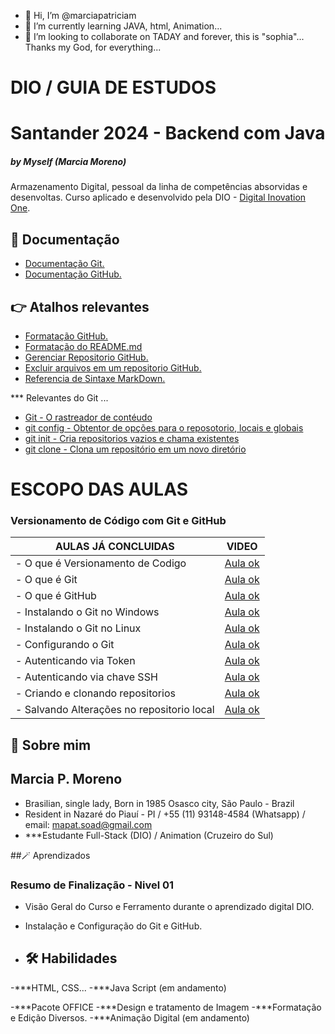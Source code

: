 
- 👋 Hi, I’m @marciapatriciam
- 🌱 I’m currently learning JAVA, html, Animation...
- 💞️ I’m looking to collaborate on TADAY and forever, this is "sophia"... Thanks my God, for everything... 

# DIO / GUIA DE ESTUDOS 
# Santander 2024 - Backend com Java
##### by Myself (Marcia Moreno)

Armazenamento Digital, pessoal da linha de competências absorvidas e desenvoltas. Curso aplicado e desenvolvido pela DIO - [Digital Inovation One](https://www.dio.me/en).

## 📖 Documentação

- [Documentação Git.](https://git-scm.com/docs)
- [Documentação GitHub.](https://docs.github.com/pt)

## 👉 Atalhos relevantes

- [Formatação GitHub.](https://docs.github.com/pt/search?query=formata%C3%A7%C3%A3o+Avan%C3%A7ada)
- [Formatação do README.md](https://docs.github.com/pt/get-started/writing-on-github/getting-started-with-writing-and-formatting-on-github/quickstart-for-writing-on-github)
- [Gerenciar Repositorio GitHub.](https://docs.github.com/pt/search?query=repositorio)
- [Excluir arquivos em um repositorio GitHub.](https://docs.github.com/pt/repositories/working-with-files/managing-files/deleting-files-in-a-repository)
- [Referencia de Sintaxe MarkDown.](https://docs.github.com/pt/get-started/writing-on-github/getting-started-with-writing-and-formatting-on-github/basic-writing-and-formatting-syntax)


*** Relevantes do Git
...
- [Git - O rastreador de contéudo](https://git-scm.com/docs/git/pt_BR)
- [ git config - Obtentor de opções para o reposotorio, locais e globais](https://git-scm.com/docs/git-config/pt_BR)
- [git init - Cria repositorios vazios e chama existentes](https://git-scm.com/docs/git-init/pt_BR)
- [git clone - Clona um repositório em um novo diretório](https://git-scm.com/docs/git-clone/pt_BR)


# ESCOPO DAS AULAS
### Versionamento de Código com Git e GitHub

| AULAS JÁ CONCLUIDAS | VIDEO  |
| ------------- | ------------- |
|- O que é Versionamento de Codigo | [Aula ok](https://web.dio.me/course/versionamento-de-codigo-com-git-e-github/learning/68183181-bc0a-4b66-a877-42dd42b5bc9c?back=/track/santander-2024-backend-com-java&tab=undefined&moduleId=undefined) |
| - O que é Git  | [Aula ok](https://web.dio.me/course/versionamento-de-codigo-com-git-e-github/learning/a7e0b074-3907-4ca8-a74f-8378ffb8f458?back=/track/santander-2024-backend-com-java&tab=undefined&moduleId=undefined) |
|  - O que é GitHub   | [Aula ok](https://web.dio.me/course/versionamento-de-codigo-com-git-e-github/learning/b86569c8-84af-438d-83ae-eb2a728bb291?back=/track/santander-2024-backend-com-java&tab=undefined&moduleId=undefined)         |
|  - Instalando o Git no Windows  | [Aula ok](https://web.dio.me/course/versionamento-de-codigo-com-git-e-github/learning/c8d73362-9038-4259-af4c-30dcc5551afe?back=/track/santander-2024-backend-com-java&tab=undefined&moduleId=undefined)        |
|  - Instalando o Git no Linux  | [Aula ok](https://web.dio.me/course/versionamento-de-codigo-com-git-e-github/learning/5e5fe1c6-59d6-4003-b4a1-e9799c7755ec?back=/track/santander-2024-backend-com-java&tab=undefined&moduleId=undefined)         |
|  - Configurando o Git | [Aula ok](https://web.dio.me/course/versionamento-de-codigo-com-git-e-github/learning/f9b294d2-f8ca-4364-9031-1e897721b3e2?back=/track/santander-2024-backend-com-java&tab=undefined&moduleId=undefined)         |
|  - Autenticando via Token | [Aula ok](https://web.dio.me/course/versionamento-de-codigo-com-git-e-github/learning/3d13d85f-2508-4396-9657-4643d3302c79?back=/track/santander-2024-backend-com-java&tab=undefined&moduleId=undefined)         |
| - Autenticando via chave SSH | [Aula ok](https://web.dio.me/course/versionamento-de-codigo-com-git-e-github/learning/a53b7d6e-d7a2-40de-a8f9-cc30b42fc93d?back=/track/santander-2024-backend-com-java&tab=undefined&moduleId=undefined)  |
| - Criando e clonando repositorios | [Aula ok](https://web.dio.me/course/versionamento-de-codigo-com-git-e-github/learning/a377a00b-461c-4ab0-8258-3addd2fef14c?back=/track/santander-2024-backend-com-java&tab=undefined&moduleId=undefined)
| - Salvando Alterações no repositorio local | [Aula ok](https://web.dio.me/course/versionamento-de-codigo-com-git-e-github/learning/599dd3dd-d189-474f-a55c-22f37b4472da?back=/track/santander-2024-backend-com-java&tab=undefined&moduleId=undefined)

## 🚀 Sobre mim
## Marcia P. Moreno 
- Brasilian, single lady, Born in 1985 Osasco city, São Paulo - Brazil
- Resident in Nazaré do Piauí - PI / +55 (11) 93148-4584 (Whatsapp) / email: mapat.soad@gmail.com
- ***Estudante Full-Stack (DIO) / Animation (Cruzeiro do Sul) 

##🪄 Aprendizados

### Resumo de Finalização - Nivel 01 
- Visão Geral do Curso e Ferramento durante o aprendizado digital DIO. 
- Instalação e Configuração do Git e GitHub.

- ## 🛠 Habilidades
 -***HTML, CSS... 
 -***Java Script (em andamento)

 -***Pacote OFFICE
 -***Design e tratamento de Imagem
 -***Formatação e Edição Diversos. 
 -***Animação Digital (em andamento)


<!---
MarciaMoreno/MarciaMoreno is a ✨ special ✨ repository because its `README.md` (this file) appears on your GitHub profile.
You can click the Preview link to take a look at your changes.
--->
